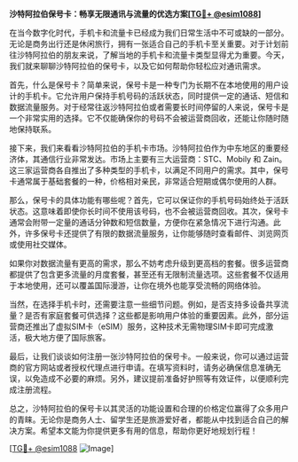 **沙特阿拉伯保号卡：畅享无限通讯与流量的优选方案[[TG💪+ @esim1088](https://t.me/s/esim1088)]**

在当今数字化时代，手机卡和流量卡已经成为我们日常生活中不可或缺的一部分。无论是商务出行还是休闲旅行，拥有一张适合自己的手机卡至关重要。对于计划前往沙特阿拉伯的朋友来说，了解当地的手机卡和流量卡类型显得尤为重要。今天，我们就来聊聊沙特阿拉伯的保号卡，以及它如何帮助你轻松应对通讯需求。

首先，什么是保号卡？简单来说，保号卡是一种专门为长期不在本地使用的用户设计的手机卡。它允许用户保持手机号码的活跃状态，同时提供一定的通话、短信和数据流量服务。对于经常往返沙特阿拉伯或者需要长时间停留的人来说，保号卡是一个非常实用的选择。它不仅能确保你的号码不会被运营商回收，还能让你随时随地保持联系。

接下来，我们来看看沙特阿拉伯的手机卡市场。沙特阿拉伯作为中东地区的重要经济体，其通信行业非常发达。市场上主要有三大运营商：STC、Mobily 和 Zain。这三家运营商各自推出了多种类型的手机卡，以满足不同用户的需求。其中，保号卡通常属于基础套餐的一种，价格相对亲民，非常适合短期或偶尔使用的人群。

那么，保号卡的具体功能有哪些呢？首先，它可以保证你的手机号码始终处于活跃状态。这意味着即使你长时间不使用该号码，也不会被运营商回收。其次，保号卡通常会附带一定量的通话分钟数和短信数量，方便你在紧急情况下进行沟通。此外，许多保号卡还提供了有限的数据流量服务，让你能够随时查看邮件、浏览网页或使用社交媒体。

如果你对数据流量有更高的需求，那么不妨考虑升级到更高档的套餐。很多运营商都提供了包含更多流量的月度套餐，甚至还有无限制流量选项。这些套餐不仅适用于本地使用，还可以覆盖国际漫游，让你在境外也能享受流畅的网络体验。

当然，在选择手机卡时，还需要注意一些细节问题。例如，是否支持多设备共享流量？是否有家庭套餐可供选择？这些都是影响用户体验的重要因素。此外，部分运营商还推出了虚拟SIM卡（eSIM）服务，这种技术无需物理SIM卡即可完成激活，极大地方便了国际旅客。

最后，让我们谈谈如何注册一张沙特阿拉伯的保号卡。一般来说，你可以通过运营商的官方网站或者授权代理点进行申请。在填写资料时，请务必确保信息准确无误，以免造成不必要的麻烦。另外，建议提前准备好护照等有效证件，以便顺利完成注册流程。

总之，沙特阿拉伯的保号卡以其灵活的功能设置和合理的价格定位赢得了众多用户的青睐。无论你是商务人士、留学生还是旅游爱好者，都能从中找到适合自己的解决方案。希望本文能为你提供更多有用的信息，帮助你更好地规划行程！

[[TG💪+ @esim1088](https://t.me/s/esim1088) ![Image](https://i.postimg.cc/4NQfJmqS/Snipaste-2025-05-13-00-14-12.png)]